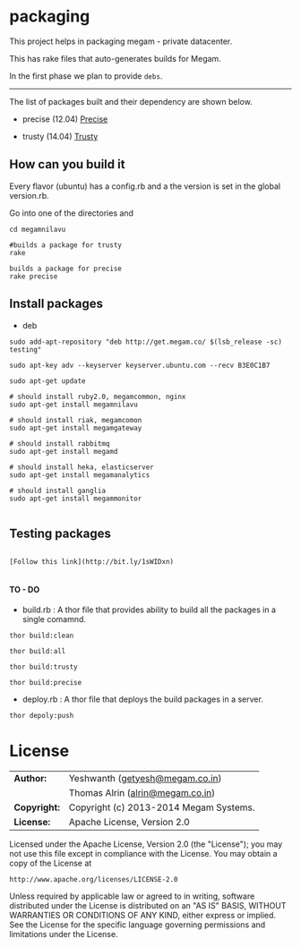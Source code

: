 packaging
=========

This project helps in packaging megam - private datacenter.

This has rake files that auto-generates builds for Megam.

In the first phase we plan to provide `debs`.

---

The list of packages built and their dependency are shown below.

* precise (12.04)
[Precise](https://github.com/megamsys/packager/blob/master/images/precise.png)

* trusty (14.04)
[Trusty](https://github.com/megamsys/packager/blob/master/images/trusty.png)

How can you build it
-----------------------
Every flavor (ubuntu) has a config.rb and a the version is set in the global version.rb.

Go into one of the directories and

```
cd megamnilavu

#builds a package for trusty
rake

builds a package for precise
rake precise

```



Install  packages
------------------------

* deb

```
sudo add-apt-repository "deb http://get.megam.co/ $(lsb_release -sc) testing"

sudo apt-key adv --keyserver keyserver.ubuntu.com --recv B3E0C1B7

sudo apt-get update

# should install ruby2.0, megamcommon, nginx
sudo apt-get install megamnilavu

# should install riak, megamcomon
sudo apt-get install megamgateway

# should install rabbitmq
sudo apt-get install megamd

# should install heka, elasticserver
sudo apt-get install megamanalytics

# should install ganglia
sudo apt-get install megammonitor


```

Testing packages
------------------------

```

[Follow this link](http://bit.ly/1sWIDxn)


```



#### TO - DO

* build.rb  : A thor file that provides ability to build all the packages in a single comamnd.

```
thor build:clean

thor build:all

thor build:trusty

thor build:precise

```

* deploy.rb : A thor file that deploys the build packages in a server.

```
thor depoly:push

```

# License

|                      |                                          |
|:---------------------|:-----------------------------------------|
| **Author:**          | Yeshwanth (<getyesh@megam.co.in>)
|		       	           | Thomas Alrin (<alrin@megam.co.in>)
| **Copyright:**       | Copyright (c) 2013-2014 Megam Systems.
| **License:**         | Apache License, Version 2.0

Licensed under the Apache License, Version 2.0 (the "License");
you may not use this file except in compliance with the License.
You may obtain a copy of the License at

    http://www.apache.org/licenses/LICENSE-2.0

Unless required by applicable law or agreed to in writing, software
distributed under the License is distributed on an "AS IS" BASIS,
WITHOUT WARRANTIES OR CONDITIONS OF ANY KIND, either express or implied.
See the License for the specific language governing permissions and
limitations under the License.
